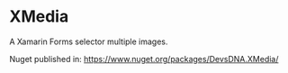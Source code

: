 # XMedia
A Xamarin Forms selector multiple images.

Nuget published in: https://www.nuget.org/packages/DevsDNA.XMedia/
